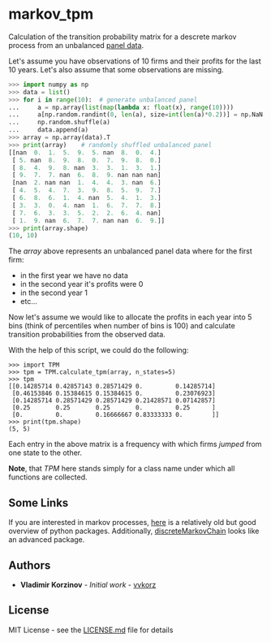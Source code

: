 # markov_tpm 

Calculation of the transition probability matrix for a descrete markov process from an unbalanced [panel data](https://en.wikipedia.org/wiki/Panel_data).

Let's assume you have observations of 10 firms and their profits for the last 10 years. 
Let's also assume that some observations are missing. 

```python
>>> import numpy as np
>>> data = list()
>>> for i in range(10):  # generate unbalanced panel
...     a = np.array(list(map(lambda x: float(x), range(10))))
...     a[np.random.randint(0, len(a), size=int(len(a)*0.2))] = np.NaN
...     np.random.shuffle(a)
...     data.append(a)
>>> array = np.array(data).T
>>> print(array)    # randomly shuffled unbalanced panel
[[nan  0.  1.  5.  9.  5. nan  8.  0.  4.]
 [ 5. nan  8.  9.  8.  0.  7.  9.  8.  0.]
 [ 8.  4.  9.  8. nan  3.  3.  1.  3.  1.]
 [ 9.  7.  7. nan  6.  8.  9. nan nan nan]
 [nan  2. nan nan  1.  4.  4.  3. nan  6.]
 [ 4.  5.  4.  7.  3.  9.  8.  5.  9.  7.]
 [ 6.  8.  6.  1.  4. nan  5.  4.  1.  3.]
 [ 3.  3.  0.  4. nan  1.  6.  7.  7.  8.]
 [ 7.  6.  3.  3.  5.  2.  2.  6.  4. nan]
 [ 1.  9. nan  6.  7.  7. nan nan  6.  9.]]
>>> print(array.shape)
(10, 10)
```

The *array* above represents an unbalanced panel data where for the first firm:
 * in the first year we have no data
 * in the second year it's profits were 0
 * in the second year 1
 * etc...
 
Now let's assume we would like to allocate the profits in each year into 5 bins (think of percentiles when number of bins is 100)
and calculate transition probabilities from the observed data.

With the help of this script, we could do the following:

```
>>> import TPM
>>> tpm = TPM.calculate_tpm(array, n_states=5)
>>> tpm
[[0.14285714 0.42857143 0.28571429 0.         0.14285714]
 [0.46153846 0.15384615 0.15384615 0.         0.23076923]
 [0.14285714 0.28571429 0.28571429 0.21428571 0.07142857]
 [0.25       0.25       0.25       0.         0.25      ]
 [0.         0.         0.16666667 0.83333333 0.        ]]
>>> print(tpm.shape)
(5, 5)

``` 
Each entry in the above matrix is a frequency with which firms *jumped* from one state to the other.

**Note**, that *TPM* here stands simply for a class name under which all functions are collected.

## Some Links

If you are interested in markov processes, [here](https://martin-thoma.com/python-markov-chain-packages/)
is a relatively old but good overview of python packages. Additionally, [discreteMarkovChain](https://pypi.org/project/discreteMarkovChain/)
looks like an advanced package.
## Authors

* **Vladimir Korzinov** - *Initial work* - [vvkorz](https://github.com/vvkorz)

## License

MIT License - see the [LICENSE.md](LICENSE) file for details
